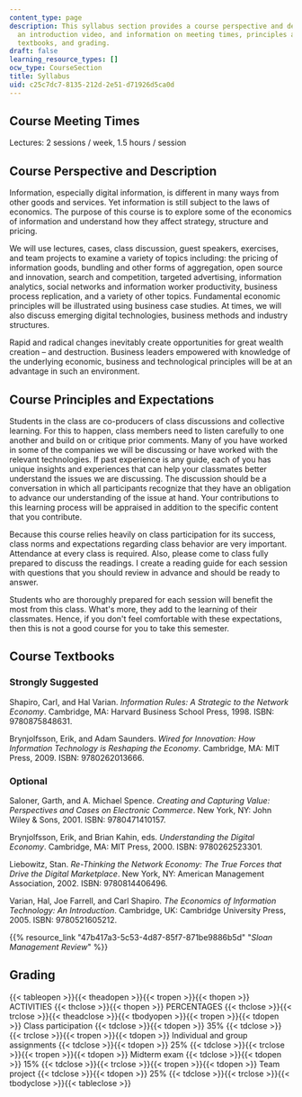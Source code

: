 ```yaml
---
content_type: page
description: This syllabus section provides a course perspective and description,
  an introduction video, and information on meeting times, principles and expectations,
  textbooks, and grading.
draft: false
learning_resource_types: []
ocw_type: CourseSection
title: Syllabus
uid: c25c7dc7-8135-212d-2e51-d71926d5ca0d
---
```

## Course Meeting Times

Lectures: 2 sessions / week, 1.5 hours / session

## Course Perspective and Description

Information, especially digital information, is different in many ways from other goods and services. Yet information is still subject to the laws of economics. The purpose of this course is to explore some of the economics of information and understand how they affect strategy, structure and pricing.

We will use lectures, cases, class discussion, guest speakers, exercises, and team projects to examine a variety of topics including: the pricing of information goods, bundling and other forms of aggregation, open source and innovation, search and competition, targeted advertising, information analytics, social networks and information worker productivity, business process replication, and a variety of other topics. Fundamental economic principles will be illustrated using business case studies. At times, we will also discuss emerging digital technologies, business methods and industry structures.

Rapid and radical changes inevitably create opportunities for great wealth creation – and destruction. Business leaders empowered with knowledge of the underlying economic, business and technological principles will be at an advantage in such an environment.

## Course Principles and Expectations

Students in the class are co-producers of class discussions and collective learning. For this to happen, class members need to listen carefully to one another and build on or critique prior comments. Many of you have worked in some of the companies we will be discussing or have worked with the relevant technologies. If past experience is any guide, each of you has unique insights and experiences that can help your classmates better understand the issues we are discussing. The discussion should be a conversation in which all participants recognize that they have an obligation to advance our understanding of the issue at hand. Your contributions to this learning process will be appraised in addition to the specific content that you contribute.

Because this course relies heavily on class participation for its success, class norms and expectations regarding class behavior are very important. Attendance at every class is required. Also, please come to class fully prepared to discuss the readings. I create a reading guide for each session with questions that you should review in advance and should be ready to answer.

Students who are thoroughly prepared for each session will benefit the most from this class. What's more, they add to the learning of their classmates. Hence, if you don't feel comfortable with these expectations, then this is not a good course for you to take this semester.

## Course Textbooks

### Strongly Suggested

Shapiro, Carl, and Hal Varian. _Information Rules: A Strategic to the Network Economy_. Cambridge, MA: Harvard Business School Press, 1998. ISBN: 9780875848631.

Brynjolfsson, Erik, and Adam Saunders. _Wired for Innovation: How Information Technology is Reshaping the Economy_. Cambridge, MA: MIT Press, 2009. ISBN: 9780262013666.

### Optional

Saloner, Garth, and A. Michael Spence. _Creating and Capturing Value: Perspectives and Cases on Electronic Commerce_. New York, NY: John Wiley & Sons, 2001. ISBN: 9780471410157.

Brynjolfsson, Erik, and Brian Kahin, eds. _Understanding the Digital Economy_. Cambridge, MA: MIT Press, 2000. ISBN: 9780262523301.

Liebowitz, Stan. _Re-Thinking the Network Economy: The True Forces that Drive the Digital Marketplace_. New York, NY: American Management Association, 2002. ISBN: 9780814406496.

Varian, Hal, Joe Farrell, and Carl Shapiro. _The Economics of Information Technology: An Introduction_. Cambridge, UK: Cambridge University Press, 2005. ISBN: 9780521605212.

{{% resource_link "47b417a3-5c53-4d87-85f7-871be9886b5d" "_Sloan Management Review_" %}}

## Grading

{{< tableopen >}}{{< theadopen >}}{{< tropen >}}{{< thopen >}}
ACTIVITIES
{{< thclose >}}{{< thopen >}}
PERCENTAGES
{{< thclose >}}{{< trclose >}}{{< theadclose >}}{{< tbodyopen >}}{{< tropen >}}{{< tdopen >}}
Class participation
{{< tdclose >}}{{< tdopen >}}
35%
{{< tdclose >}}{{< trclose >}}{{< tropen >}}{{< tdopen >}}
Individual and group assignments
{{< tdclose >}}{{< tdopen >}}
25%
{{< tdclose >}}{{< trclose >}}{{< tropen >}}{{< tdopen >}}
Midterm exam
{{< tdclose >}}{{< tdopen >}}
15%
{{< tdclose >}}{{< trclose >}}{{< tropen >}}{{< tdopen >}}
Team project
{{< tdclose >}}{{< tdopen >}}
25%
{{< tdclose >}}{{< trclose >}}{{< tbodyclose >}}{{< tableclose >}}